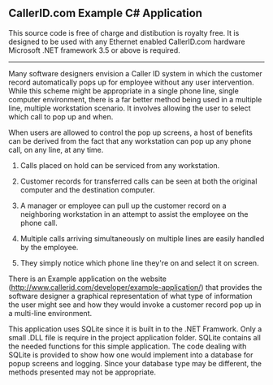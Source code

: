 CallerID.com Example C# Application
----------------------------------------------------------

This source code is free of charge and distibution is royalty free.
It is designed to be used with any Ethernet enabled CallerID.com hardware
Microsoft .NET framework 3.5 or above is required.

---------------------------------------------------------

Many software designers envision a Caller ID system in which the customer record automatically pops 
up for employee without any user intervention. While this scheme might be appropriate in a single 
phone line, single computer environment, there is a far better method being used in a multiple line,
multiple workstation scenario. It involves allowing the user to select which call to pop up and when.

When users are allowed to control the pop up screens, a host of benefits can be derived from the
fact that any workstation can pop up any phone call, on any line, at any time.

  1. Calls placed on hold can be serviced from any workstation.
    
  2. Customer records for transferred calls can be seen at both the original
     computer and the destination computer.
    
  3. A manager or employee can pull up the customer record on a neighboring
     workstation in an attempt to assist the employee on the phone call.
    
  4. Multiple calls arriving simultaneously on multiple lines are easily handled
     by the employee.
	
  5. They simply notice which phone line they're on and select it on screen.

There is an Example application on the website (http://www.callerid.com/developer/example-application/)
that provides the software designer a graphical representation of what type of information the user might
see and how they would invoke a customer record pop up in a multi-line environment.

This application uses SQLite since it is built in to the .NET Framwork. Only a small .DLL file is require
in the project application folder.  SQLite contains all the needed functions for this simple application. 
The code dealing with SQLite is provided to show how one would implement into a database for popup screens
and logging.  Since your database type may be different, the methods presented may not be appropriate.